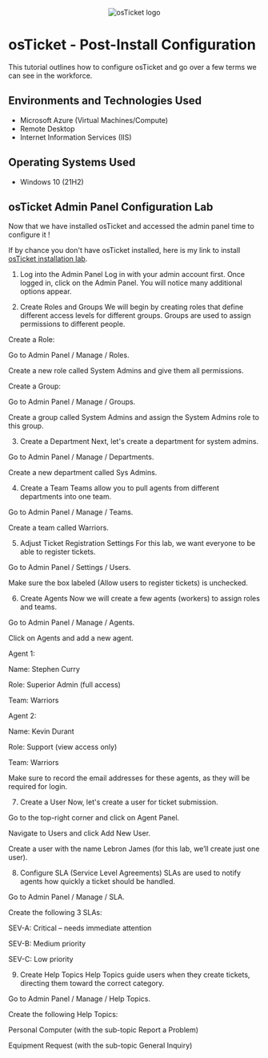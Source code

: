<p align="center">
<img src="https://i.imgur.com/Clzj7Xs.png" alt="osTicket logo"/>
</p>

<h1>osTicket - Post-Install Configuration</h1>
This tutorial outlines how to configure osTicket and go over a few terms we can see in the workforce.<br />


<h2>Environments and Technologies Used</h2>

- Microsoft Azure (Virtual Machines/Compute)
- Remote Desktop
- Internet Information Services (IIS)

<h2>Operating Systems Used </h2>

- Windows 10</b> (21H2)

<h2>osTicket Admin Panel Configuration Lab</h2>

Now that we have installed osTicket and accessed the admin panel time to configure it !

If by chance you don't have osTicket installed, here is my link to install [osTicket installation lab](https://github.com/MarioJrodas/osticket-prereqs).

1. Log into the Admin Panel
Log in with your admin account first. Once logged in, click on the Admin Panel. You will notice many additional options appear.

2. Create Roles and Groups
We will begin by creating roles that define different access levels for different groups. Groups are used to assign permissions to different people.

Create a Role:

Go to Admin Panel / Manage / Roles.

Create a new role called System Admins and give them all permissions.

Create a Group:

Go to Admin Panel / Manage / Groups.

Create a group called System Admins and assign the System Admins role to this group.

3. Create a Department
Next, let's create a department for system admins.

Go to Admin Panel / Manage / Departments.

Create a new department called Sys Admins.

4. Create a Team
Teams allow you to pull agents from different departments into one team.

Go to Admin Panel / Manage / Teams.

Create a team called Warriors.

5. Adjust Ticket Registration Settings
For this lab, we want everyone to be able to register tickets.

Go to Admin Panel / Settings / Users.

Make sure the box labeled (Allow users to register tickets) is unchecked.

6. Create Agents
Now we will create a few agents (workers) to assign roles and teams.

Go to Admin Panel / Manage / Agents.

Click on Agents and add a new agent.

Agent 1:

Name: Stephen Curry

Role: Superior Admin (full access)

Team: Warriors

Agent 2:

Name: Kevin Durant

Role: Support (view access only)

Team: Warriors

Make sure to record the email addresses for these agents, as they will be required for login.

7. Create a User
Now, let's create a user for ticket submission.

Go to the top-right corner and click on Agent Panel.

Navigate to Users and click Add New User.

Create a user with the name Lebron James (for this lab, we’ll create just one user).

8. Configure SLA (Service Level Agreements)
SLAs are used to notify agents how quickly a ticket should be handled.

Go to Admin Panel / Manage / SLA.

Create the following 3 SLAs:

SEV-A: Critical – needs immediate attention

SEV-B: Medium priority

SEV-C: Low priority

9. Create Help Topics
Help Topics guide users when they create tickets, directing them toward the correct category.

Go to Admin Panel / Manage / Help Topics.

Create the following Help Topics:

Personal Computer (with the sub-topic Report a Problem)

Equipment Request (with the sub-topic General Inquiry)





